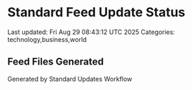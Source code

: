 # Standard Feed Update Status
Last updated: Fri Aug 29 08:43:12 UTC 2025
Categories: technology,business,world

## Feed Files Generated

Generated by Standard Updates Workflow
